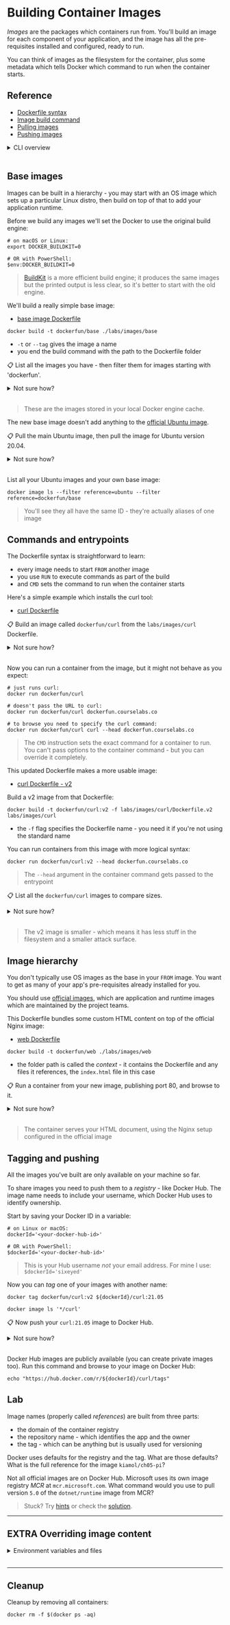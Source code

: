 # Building Container Images

*Images* are the packages which containers run from. You'll build an image for each component of your application, and the image has all the pre-requisites installed and configured, ready to run.

You can think of images as the filesystem for the container, plus some metadata which tells Docker which command to run when the container starts.

## Reference

- [Dockerfile syntax](https://docs.docker.com/engine/reference/builder/)
- [Image build command](https://docs.docker.com/engine/reference/commandline/image_build/)
- [Pulling images](https://docs.docker.com/engine/reference/commandline/image_pull/)
- [Pushing images](https://docs.docker.com/engine/reference/commandline/image_push/)

<details>
  <summary>CLI overview</summary>

You use the `image` commands to work with images. The most popular commands also have aliases:

```
docker image --help

docker build --help

docker pull --help

docker push --help
```

</details><br/>


## Base images

Images can be built in a hierarchy - you may start with an OS image which sets up a particular Linux distro, then build on top of that to add your application runtime.

Before we build any images we'll set the Docker to use the original build engine:

```
# on macOS or Linux:
export DOCKER_BUILDKIT=0

# OR with PowerShell:
$env:DOCKER_BUILDKIT=0
```

> [BuildKit](https://docs.docker.com/develop/develop-images/build_enhancements/) is a more efficient build engine; it produces the same images but the printed output is less clear, so it's better to start with the old engine.

We'll build a really simple base image:

- [base image Dockerfile](/labs/images/base/Dockerfile)

```
docker build -t dockerfun/base ./labs/images/base
```

- `-t` or `--tag` gives the image a name
- you end the build command with the path to the Dockerfile folder


📋 List all the images you have - then filter them for images starting with 'dockerfun'.

<details>
  <summary>Not sure how?</summary>

```
# list all local images:
docker image ls

# and filter for the dockerfun images:
docker image ls 'dockerfun/*'
```

</details><br/>

> These are the images stored in your local Docker engine cache.

The new base image doesn't add anything to the [official Ubuntu image](https://hub.docker.com/_/ubuntu).


📋 Pull the main Ubuntu image, then pull the image for Ubuntu version 20.04.


<details>
  <summary>Not sure how?</summary>

```
docker pull ubuntu

# image versions are set in the tag name:
docker pull ubuntu:20.04
```

</details><br/>

List all your Ubuntu images and your own base image:

```
docker image ls --filter reference=ubuntu --filter reference=dockerfun/base
```

> You'll see they all have the same ID - they're actually aliases of one image

## Commands and entrypoints

The Dockerfile syntax is straightforward to learn:

- every image needs to start `FROM` another image
- you use `RUN` to execute commands as part of the build
- and `CMD` sets the command to run when the container starts

Here's a simple example which installs the curl tool:

- [curl Dockerfile](/labs/images/curl/Dockerfile)

📋 Build an image called `dockerfun/curl` from the `labs/images/curl` Dockerfile.

<details>
  <summary>Not sure how?</summary>

```
docker build -t dockerfun/curl ./labs/images/curl
```

</details><br/>

Now you can run a container from the image, but it might not behave as you expect:

```
# just runs curl:
docker run dockerfun/curl 

# doesn't pass the URL to curl:
docker run dockerfun/curl dockerfun.courselabs.co

# to browse you need to specify the curl command:
docker run dockerfun/curl curl --head dockerfun.courselabs.co
```

> The `CMD` instruction sets the exact command for a container to run. You can't pass options to the container command - but you can override it completely.

This updated Dockerfile makes a more usable image:

- [curl Dockerfile - v2](/labs/images/curl/Dockerfile.v2)

Build a v2 image from that Dockerfile:

```
docker build -t dockerfun/curl:v2 -f labs/images/curl/Dockerfile.v2 labs/images/curl
```

- the `-f` flag specifies the Dockerfile name - you need it if you're not using the standard name

You can run containers from this image with more logical syntax:

```
docker run dockerfun/curl:v2 --head dockerfun.courselabs.co
```

> The `--head` argument in the container command gets passed to the entrypoint

📋 List all the `dockerfun/curl` images to compare sizes.

<details>
  <summary>Not sure how?</summary>

```
docker image ls dockerfun/curl
```

</details><br/>

> The v2 image is smaller - which means it has less stuff in the filesystem and a smaller attack surface.


## Image hierarchy

You don't typically use OS images as the base in your `FROM` image. You want to get as many of your app's pre-requisites already installed for you.

You should use [official images](https://hub.docker.com/search?q=&type=image&image_filter=official&category=languages), which are application and runtime images which are maintained by the project teams.

This Dockerfile bundles some custom HTML content on top of the official Nginx image:

- [web Dockerfile](/labs/images/web/Dockerfile)

```
docker build -t dockerfun/web ./labs/images/web
```

- the folder path is called the *context* - it contains the Dockerfile and any files it references, the `index.html` file in this case

📋 Run a container from your new image, publishing port 80, and browse to it.

<details>
  <summary>Not sure how?</summary>

```
docker run -d -p 8090:80 dockerfun/web

curl localhost:8090
```

</details><br/>

> The container serves your HTML document, using the Nginx setup configured in the official image 

## Tagging and pushing

All the images you've built are only available on your machine so far.

To share images you need to push them to a *registry* - like Docker Hub. The image name needs to include your username, which Docker Hub uses to identify ownership.

Start by saving your Docker ID in a variable:

```
# on Linux or macOS:
dockerId='<your-docker-hub-id>'

# OR with PowerShell:
$dockerId='<your-docker-hub-id>'
```

> This is your Hub username *not* your email address. For mine I use: `$dockerId='sixeyed'`

Now you can *tag* one of your images with another name:

```
docker tag dockerfun/curl:v2 ${dockerId}/curl:21.05

docker image ls '*/curl'
```

📋 Now push your `curl:21.05` image to Docker Hub.

<details>
  <summary>Not sure how?</summary>

```
# log in if you haven't already:
docker login -u ${dockerId}

# push your image:
docker push ${dockerId}/curl:21.05
```

</details><br/>

Docker Hub images are publicly available (you can create private images too). Run this command and browse to your image on Docker Hub:

```
echo "https://hub.docker.com/r/${dockerId}/curl/tags"
```

## Lab

Image names (properly called *references*) are built from three parts:

- the domain of the container registry
- the repository name - which identifies the app and the owner
- the tag - which can be anything but is usually used for versioning

Docker uses defaults for the registry and the tag. What are those defaults? What is the full reference for the image `kiamol/ch05-pi`?

Not all official images are on Docker Hub. Microsoft uses its own image registry *MCR* at `mcr.microsoft.com`. What command would you use to pull version `5.0` of the `dotnet/runtime` image from MCR?

> Stuck? Try [hints](hints.md) or check the [solution](solution.md).

___
## **EXTRA** Overriding image content

<details>
  <summary>Environment variables and files</summary>

Images are built on top of other images, and you can replace files and configuration settings in your Dockerfile.

- [network-test\Dockerfile](docker-fundamentals\labs\images\network-test\Dockerfile)

```
docker build -t dockerfun/network-test ./labs/images/network-test
```

```
docker run dockerfun/network-test
```

```
docker run -e TEST_DOMAIN=k8sfun.courselabs.co dockerfun/network-test
```

```
docker build -t dockerfun/network-test:override ./labs/images/network-test-override
```

```
docker run dockerfun/network-test:override

docker run -e TEST_DOMAIN=k8sfun.courselabs.co dockerfun/network-test:override
```

```
docker image history dockerfun/network-test

docker image history dockerfun/network-test:override
```

</details><br/>

___
## Cleanup

Cleanup by removing all containers:

```
docker rm -f $(docker ps -aq)
```